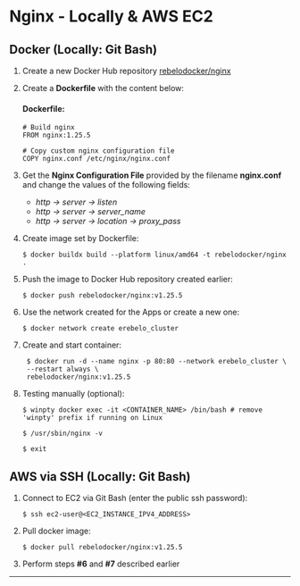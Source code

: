 # Nginx - Locally & AWS EC2

## Docker (Locally: Git Bash)

1. Create a new Docker Hub repository [rebelodocker/nginx](https://hub.docker.com/)

2. Create a **Dockerfile** with the content below:

   #### Dockerfile:

   ```
   # Build nginx
   FROM nginx:1.25.5

   # Copy custom nginx configuration file
   COPY nginx.conf /etc/nginx/nginx.conf
   ```

3. Get the **Nginx Configuration File** provided by the filename **nginx.conf** and change the values of the following fields:

   - _http -> server -> listen_
   - _http -> server -> server_name_
   - _http -> server -> location -> proxy_pass_

4. Create image set by Dockerfile:

   `$ docker buildx build --platform linux/amd64 -t rebelodocker/nginx .`

5. Push the image to Docker Hub repository created earlier:

   `$ docker push rebelodocker/nginx:v1.25.5`

6. Use the network created for the Apps or create a new one:

   `$ docker network create erebelo_cluster`

7. Create and start container:

   ```
    $ docker run -d --name nginx -p 80:80 --network erebelo_cluster \
    --restart always \
    rebelodocker/nginx:v1.25.5
   ```

8. Testing manually (optional):

   `$ winpty docker exec -it <CONTAINER_NAME> /bin/bash # remove 'winpty' prefix if running on Linux`

   `$ /usr/sbin/nginx -v`

   `$ exit`

## AWS via SSH (Locally: Git Bash)

1.  Connect to EC2 via Git Bash (enter the public ssh password):

    `$ ssh ec2-user@<EC2_INSTANCE_IPV4_ADDRESS>`

2.  Pull docker image:

    `$ docker pull rebelodocker/nginx:v1.25.5`

3.  Perform steps **#6** and **#7** described earlier

---
